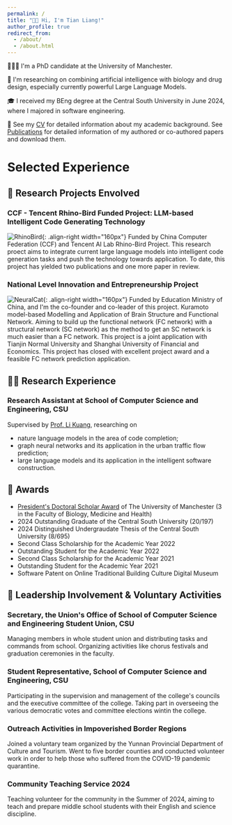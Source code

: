 ```yaml
---
permalink: /
title: "👋🏼 Hi, I'm Tian Liang!"
author_profile: true
redirect_from: 
  - /about/
  - /about.html
---
```


👨🏻‍💻 I'm a PhD candidate at the University of Manchester.

🔬 I'm researching on combining artificial intelligence with biology and drug design, especially currently powerful Large Language Models.

🎓 I received my BEng degree at the Central South University in June 2024, where I majored in software engineering.

📜 See my [CV](https://leannetn.github.io/academicpage/cv) for detailed information about my academic background. See [Publications](https://leannetn.github.io/academicpage/publications) for detailed information of my authored or co-authored papers and download them.

# Selected Experience

## 🤖 Research Projects Envolved

### CCF - Tencent Rhino-Bird Funded Project: LLM-based Intelligent Code Generating Technology

![RhinoBird](https://leannetn.github.io/academicpage/images/RhinoBrid.png){: .align-right width="160px"}
Funded by China Computer Federation (CCF) and Tencent AI Lab Rhino-Bird Project. This research proect aims to integrate current large language models into intelligent code generation tasks and push the technology towards application. To date, this project has yielded two publications and one more paper in review.

### National Level Innovation and Entrepreneurship Project

![NeuralCat](https://leannetn.github.io/academicpage/images/neuralcat.jpg){: .align-right width="160px"}
Funded by Education Ministry of China, and I'm  the co-founder and co-leader of this project. Kuramoto model-based Modelling and Application of Brain Structure and Functional Network. Aiming to build up the functional network (FC network) with a structural network (SC network) as the method to get an SC network is much easier than a FC network. This project is a joint application with Tianjin Normal University and Shanghai University of Financial and Economics. This project has closed with excellent project award and a feasible FC network prediction application.

## 👨‍🔬 Research Experience

### Research Assistant at School of Computer Science and Engineering, CSU
Supervised by [Prof. Li Kuang](https://faculty.csu.edu.cn/kuangli/en/index/3343/list/index.htm), researching on
- nature language models in the area of code completion;
- graph neural networks and its application in the urban traffic flow prediction;
- large language models and its application in the intelligent software construction.

## 🥇 Awards
- [President's Doctoral Scholar Award](https://www.presidentsaward.manchester.ac.uk/) of The University of Manchester (3 in the Faculty of Biology, Medicine and Health)
- 2024 Outstanding Graduate of the Central South University (20/197)
- 2024 Distinguished Undergraudate Thesis of the Central South University (8/695)
- Second Class Scholarship for the Academic Year 2022
- Outstanding Student for the Academic Year 2022
- Second Class Scholarship for the Academic Year 2021
- Outstanding Student for the Academic Year 2021
- Software Patent on Online Traditional Building Culture Digital Museum

## 🦾 Leadership Involvement & Voluntary Activities
### Secretary, the Union's Office of School of Computer Science and Engineering Student Union, CSU
Managing members in whole student union and distributing tasks and commands from school. Organizing activities like chorus festivals and graduation ceremonies in the faculty.

### Student Representative, School of Computer Science and Engineering, CSU
Participating in the supervision and management of the college's councils and the executive committee of the college. Taking part in overseeing the various democratic votes and committee elections wintin the college.

### Outreach Activities in Impoverished Border Regions
Joined a voluntary team organized by the Yunnan Provincial Department of Culture and Tourism. Went to five border counties and conducted volunteer work in order to help those who suffered from the COVID-19 pandemic quarantine.

### Community Teaching Service 2024
Teaching volunteer for the community in the Summer of 2024, aiming to teach and prepare middle school students with their English and science discipline. 
